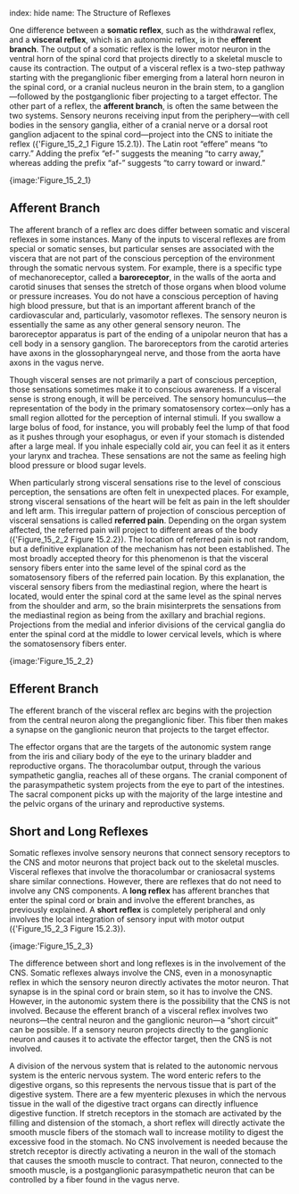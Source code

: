 index: hide
name: The Structure of Reflexes

One difference between a  **somatic reflex**, such as the withdrawal reflex, and a  **visceral reflex**, which is an autonomic reflex, is in the  **efferent branch**. The output of a somatic reflex is the lower motor neuron in the ventral horn of the spinal cord that projects directly to a skeletal muscle to cause its contraction. The output of a visceral reflex is a two-step pathway starting with the preganglionic fiber emerging from a lateral horn neuron in the spinal cord, or a cranial nucleus neuron in the brain stem, to a ganglion—followed by the postganglionic fiber projecting to a target effector. The other part of a reflex, the  **afferent branch**, is often the same between the two systems. Sensory neurons receiving input from the periphery—with cell bodies in the sensory ganglia, either of a cranial nerve or a dorsal root ganglion adjacent to the spinal cord—project into the CNS to initiate the reflex ({'Figure_15_2_1 Figure 15.2.1}). The Latin root “effere” means “to carry.” Adding the prefix “ef-” suggests the meaning “to carry away,” whereas adding the prefix “af-” suggests “to carry toward or inward.”


{image:'Figure_15_2_1}
        

## Afferent Branch

The afferent branch of a reflex arc does differ between somatic and visceral reflexes in some instances. Many of the inputs to visceral reflexes are from special or somatic senses, but particular senses are associated with the viscera that are not part of the conscious perception of the environment through the somatic nervous system. For example, there is a specific type of mechanoreceptor, called a  **baroreceptor**, in the walls of the aorta and carotid sinuses that senses the stretch of those organs when blood volume or pressure increases. You do not have a conscious perception of having high blood pressure, but that is an important afferent branch of the cardiovascular and, particularly, vasomotor reflexes. The sensory neuron is essentially the same as any other general sensory neuron. The baroreceptor apparatus is part of the ending of a unipolar neuron that has a cell body in a sensory ganglion. The baroreceptors from the carotid arteries have axons in the glossopharyngeal nerve, and those from the aorta have axons in the vagus nerve.

Though visceral senses are not primarily a part of conscious perception, those sensations sometimes make it to conscious awareness. If a visceral sense is strong enough, it will be perceived. The sensory homunculus—the representation of the body in the primary somatosensory cortex—only has a small region allotted for the perception of internal stimuli. If you swallow a large bolus of food, for instance, you will probably feel the lump of that food as it pushes through your esophagus, or even if your stomach is distended after a large meal. If you inhale especially cold air, you can feel it as it enters your larynx and trachea. These sensations are not the same as feeling high blood pressure or blood sugar levels.

When particularly strong visceral sensations rise to the level of conscious perception, the sensations are often felt in unexpected places. For example, strong visceral sensations of the heart will be felt as pain in the left shoulder and left arm. This irregular pattern of projection of conscious perception of visceral sensations is called  **referred pain**. Depending on the organ system affected, the referred pain will project to different areas of the body ({'Figure_15_2_2 Figure 15.2.2}). The location of referred pain is not random, but a definitive explanation of the mechanism has not been established. The most broadly accepted theory for this phenomenon is that the visceral sensory fibers enter into the same level of the spinal cord as the somatosensory fibers of the referred pain location. By this explanation, the visceral sensory fibers from the mediastinal region, where the heart is located, would enter the spinal cord at the same level as the spinal nerves from the shoulder and arm, so the brain misinterprets the sensations from the mediastinal region as being from the axillary and brachial regions. Projections from the medial and inferior divisions of the cervical ganglia do enter the spinal cord at the middle to lower cervical levels, which is where the somatosensory fibers enter.


{image:'Figure_15_2_2}
        

## Efferent Branch

The efferent branch of the visceral reflex arc begins with the projection from the central neuron along the preganglionic fiber. This fiber then makes a synapse on the ganglionic neuron that projects to the target effector.

The effector organs that are the targets of the autonomic system range from the iris and ciliary body of the eye to the urinary bladder and reproductive organs. The thoracolumbar output, through the various sympathetic ganglia, reaches all of these organs. The cranial component of the parasympathetic system projects from the eye to part of the intestines. The sacral component picks up with the majority of the large intestine and the pelvic organs of the urinary and reproductive systems.

## Short and Long Reflexes

Somatic reflexes involve sensory neurons that connect sensory receptors to the CNS and motor neurons that project back out to the skeletal muscles. Visceral reflexes that involve the thoracolumbar or craniosacral systems share similar connections. However, there are reflexes that do not need to involve any CNS components. A  **long reflex** has afferent branches that enter the spinal cord or brain and involve the efferent branches, as previously explained. A  **short reflex** is completely peripheral and only involves the local integration of sensory input with motor output ({'Figure_15_2_3 Figure 15.2.3}).


{image:'Figure_15_2_3}
        

The difference between short and long reflexes is in the involvement of the CNS. Somatic reflexes always involve the CNS, even in a monosynaptic reflex in which the sensory neuron directly activates the motor neuron. That synapse is in the spinal cord or brain stem, so it has to involve the CNS. However, in the autonomic system there is the possibility that the CNS is not involved. Because the efferent branch of a visceral reflex involves two neurons—the central neuron and the ganglionic neuron—a “short circuit” can be possible. If a sensory neuron projects directly to the ganglionic neuron and causes it to activate the effector target, then the CNS is not involved.

A division of the nervous system that is related to the autonomic nervous system is the enteric nervous system. The word enteric refers to the digestive organs, so this represents the nervous tissue that is part of the digestive system. There are a few myenteric plexuses in which the nervous tissue in the wall of the digestive tract organs can directly influence digestive function. If stretch receptors in the stomach are activated by the filling and distension of the stomach, a short reflex will directly activate the smooth muscle fibers of the stomach wall to increase motility to digest the excessive food in the stomach. No CNS involvement is needed because the stretch receptor is directly activating a neuron in the wall of the stomach that causes the smooth muscle to contract. That neuron, connected to the smooth muscle, is a postganglionic parasympathetic neuron that can be controlled by a fiber found in the vagus nerve.
